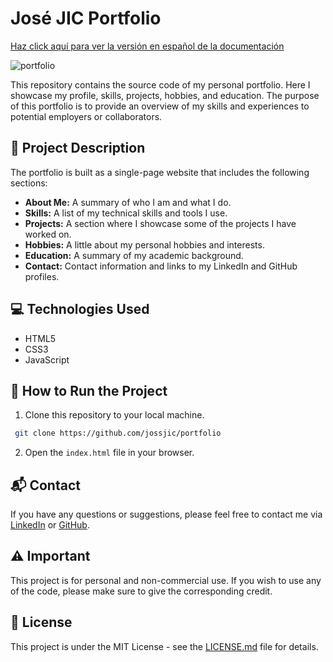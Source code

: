 # José JIC Portfolio
[Haz click aquí para ver la versión en español de la documentación](README_ES.md)

![portfolio](gifs/portfolio.gif)

This repository contains the source code of my personal portfolio. Here I showcase my profile, skills, projects, hobbies, and education. The purpose of this portfolio is to provide an overview of my skills and experiences to potential employers or collaborators.

## 📝 Project Description

The portfolio is built as a single-page website that includes the following sections:

- **About Me:** A summary of who I am and what I do.
- **Skills:** A list of my technical skills and tools I use.
- **Projects:** A section where I showcase some of the projects I have worked on.
- **Hobbies:** A little about my personal hobbies and interests.
- **Education:** A summary of my academic background.
- **Contact:** Contact information and links to my LinkedIn and GitHub profiles.

## 💻 Technologies Used

- HTML5
- CSS3
- JavaScript

## 🚀 How to Run the Project

1. Clone this repository to your local machine.

```bash
 git clone https://github.com/jossjic/portfolio
```

2. Open the `index.html` file in your browser.

## 📬 Contact

If you have any questions or suggestions, please feel free to contact me via [LinkedIn](https://www.linkedin.com/in/jossjic/) or [GitHub](https://github.com/jossjic).

## ⚠️ Important

This project is for personal and non-commercial use. If you wish to use any of the code, please make sure to give the corresponding credit.

## 📃 License

This project is under the MIT License - see the [LICENSE.md](LICENSE.md) file for details.
